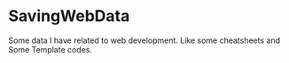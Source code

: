 # SavingWebData
Some data I have related to web development.
Like some cheatsheets and Some Template codes.
